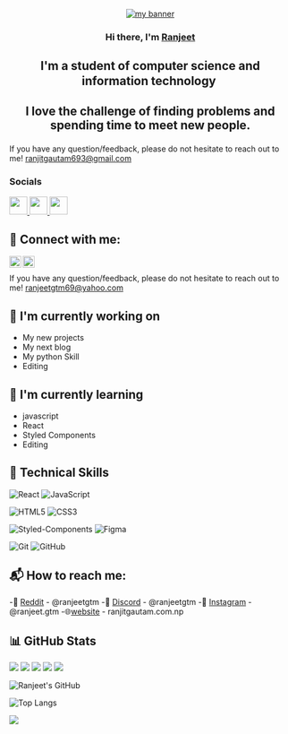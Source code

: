 <p align="center">
  <a href="/" target="_blank" rel="noreferrer"><img src=""https://mir-s3-cdn-cf.behance.net/project_modules/1400/79731568097599.5b50bca477735.jpg" alt="my banner"></a>
</p>

<h3 align="center">
Hi there, I'm <a href="https://www.reddit.com/u/ranjeetgtm/s/Fe22a2EX8i">Ranjeet</a>
</h3>

<h2 align="center">
I'm a student of computer science and information technology 

I love the challenge of finding problems and spending time to meet new people.

</h2> 


If you have any question/feedback, please do not hesitate to reach out to me!
ranjitgautam693@gmail.com



### Socials

<p align="left"> <a href="https://www.github.com/ranjeetgtm" target="_blank" rel="noreferrer"> <picture> <source media="(prefers-color-scheme: dark)" srcset="https://raw.githubusercontent.com/danielcranney/readme-generator/main/public/icons/socials/github-dark.svg" /> <source media="(prefers-color-scheme: light)" srcset="https://raw.githubusercontent.com/danielcranney/readme-generator/main/public/icons/socials/github.svg" /> <img src="https://raw.githubusercontent.com/danielcranney/readme-generator/main/public/icons/socials/github.svg" width="32" height="32" /> </picture> </a> <a href="http://www.instagram.com/ranjeet.gtm" target="_blank" rel="noreferrer"> <picture> <source media="(prefers-color-scheme: dark)" srcset="https://raw.githubusercontent.com/danielcranney/readme-generator/main/public/icons/socials/instagram-dark.svg" /> <source media="(prefers-color-scheme: light)" srcset="https://raw.githubusercontent.com/danielcranney/readme-generator/main/public/icons/socials/instagram.svg" /> <img src="https://raw.githubusercontent.com/danielcranney/readme-generator/main/public/icons/socials/instagram.svg" width="32" height="32" /> </picture> </a> <a href="https://www.linkedin.com/in/ranjeetgtm" target="_blank" rel="noreferrer"> <picture> <source media="(prefers-color-scheme: dark)" srcset="https://raw.githubusercontent.com/danielcranney/readme-generator/main/public/icons/socials/linkedin-dark.svg" /> <source media="(prefers-color-scheme: light)" srcset="https://raw.githubusercontent.com/danielcranney/readme-generator/main/public/icons/socials/linkedin.svg" /> <img src="https://raw.githubusercontent.com/danielcranney/readme-generator/main/public/icons/socials/linkedin.svg" width="32" height="32" /> </picture> </a> 



 

## 🤝 Connect with me:


<a href="https://www.instagram.com/ranjeet.gtm?igsh=MWNiZGZwcW5nd2Ficw=="><img align="left" src="https://raw.githubusercontent.com/yushi1007/yushi1007/main/images/instagram.svg" alt="Ran jeet | Instagram" width="21px"/></a>
<a href="https://www.linkedin.com/in/ranjeet-gautam-712829317?trk=contact-info/"><img align="left" src="https://raw.githubusercontent.com/yushi1007/yushi1007/main/images/linkedin.svg" alt="Ran jeet | LinkedIn" width="21px"/></a>
</br>


If you have any question/feedback, please do not hesitate to reach out to me!
ranjeetgtm69@yahoo.com


 ## 🔭 I'm currently working on

- My new projects
- My next blog
- My python Skill
- Editing


 ## 🌱 I'm currently learning

- javascript 
- React
- Styled Components
- Editing

## 🧰 Technical Skills

![React](https://img.shields.io/badge/-React-61DAFB?style=for-the-badge&logo=react&logoColor=white)
![JavaScript](https://img.shields.io/badge/-JavaScript-F7DF1E?style=for-the-badge&logo=javascript&logoColor=black)

![HTML5](https://img.shields.io/badge/-HTML5-E34F26?style=for-the-badge&logo=html5&logoColor=white)
![CSS3](https://img.shields.io/badge/-CSS3-1572B6?style=for-the-badge&logo=css3&logoColor=white)

![Styled-Components](https://img.shields.io/badge/-Styled--Components-DB7093?style=for-the-badge&logo=styled-components&logoColor=white)
![Figma](https://img.shields.io/badge/-Figma-F24E1E?style=for-the-badge&logo=figma&logoColor=white)

![Git](https://img.shields.io/badge/-Git-F05032?style=for-the-badge&logo=git&logoColor=white)
![GitHub](https://img.shields.io/badge/-GitHub-181717?style=for-the-badge&logo=github&logoColor=white)



## 📬 How to reach me:

-👾 <a href="https://www.reddit.com/u/ranjeetgtm/s/Fe22a2EX8i">Reddit</a> - @ranjeetgtm
-💬 <a href="https://discord.com/invite/4ujSuJjg">Discord</a> - @ranjeetgtm
-📸 <a href="https://www.instagram.com/ranjeet.gtm?igsh=MWNiZGZwcW5nd2Ficw==">Instagram</a> - @ranjeet.gtm
-🌐<a href="https://ranjitgautam.com.np">website</a> - ranjitgautam.com.np



  ## 📊 GitHub Stats


[![](https://raw.githubusercontent.com/ranjeetgtm/ranjeetgtm-/master/profile-summary-card-output/monokai/0-profile-details.svg)](https://github.com/vn7n24fzkq/github-profile-summary-cards)
[![](https://raw.githubusercontent.com/ranjeetgtm/ranjeetgtm-/master/profile-summary-card-output/monokai/1-repos-per-language.svg)](https://github.com/vn7n24fzkq/github-profile-summary-cards) [![](https://raw.githubusercontent.com/ranjeetgtm/ranjeetgtm-/master/profile-summary-card-output/monokai/2-most-commit-language.svg)](https://github.com/vn7n24fzkq/github-profile-summary-cards)
[![](https://raw.githubusercontent.com/ranjeetgtm/ranjeetgtm-/master/profile-summary-card-output/monokai/3-stats.svg)](https://github.com/vn7n24fzkq/github-profile-summary-cards) [![](https://raw.githubusercontent.com/ranjeetgtm/ranjeetgtm-/master/profile-summary-card-output/monokai/4-productive-time.svg)](https://github.com/vn7n24fzkq/github-profile-summary-cards)




![Ranjeet's GitHub](https://github-readme-stats.vercel.app/api?username=ranjeetgtm&show_icons=true&bg_color=00000000)


![Top Langs](https://github-readme-stats.vercel.app/api/top-langs/?username=ranjeetgtm&layout=compact&bg_color=00000000)



<a href="https://github.com/ranjeetgtm/calculator">
  <img align="center" src="https://github-readme-stats.vercel.app/api/pin/?username=ranjeetgtm&repo=calculator&bg_color=00000000" />
</a>

<!--
ranjeetgtm/ranjeetgtm is a âœ¨ special âœ¨ repository because its `README.md` (this file) appears on your GitHub profile.
You can click the Preview link to take a look at your changes.
--->


